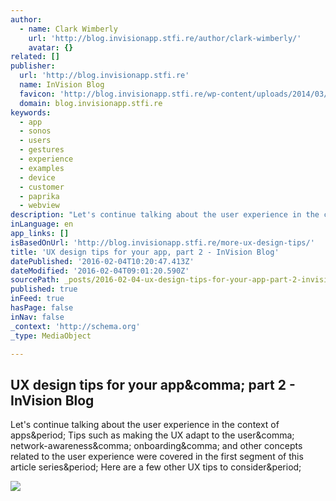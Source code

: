 ```yaml
---
author:
  - name: Clark Wimberly
    url: 'http://blog.invisionapp.stfi.re/author/clark-wimberly/'
    avatar: {}
related: []
publisher:
  url: 'http://blog.invisionapp.stfi.re'
  name: InVision Blog
  favicon: 'http://blog.invisionapp.stfi.re/wp-content/uploads/2014/03/favicon.png'
  domain: blog.invisionapp.stfi.re
keywords:
  - app
  - sonos
  - users
  - gestures
  - experience
  - examples
  - device
  - customer
  - paprika
  - webview
description: "Let's continue talking about the user experience in the context of apps. Tips such as making the UX adapt to the user, network-awareness, onboarding, and other concepts related to the user experience were covered in the first segment of this article series. Here are a few other UX tips to consider."
inLanguage: en
app_links: []
isBasedOnUrl: 'http://blog.invisionapp.stfi.re/more-ux-design-tips/'
title: 'UX design tips for your app, part 2 - InVision Blog'
datePublished: '2016-02-04T10:20:47.413Z'
dateModified: '2016-02-04T09:01:20.590Z'
sourcePath: _posts/2016-02-04-ux-design-tips-for-your-app-part-2-invision-blog.md
published: true
inFeed: true
hasPage: false
inNav: false
_context: 'http://schema.org'
_type: MediaObject

---
```

<article style=""><h1>UX design tips for your app&amp;comma; part 2 - InVision Blog</h1><p>Let's continue talking about the user experience in the context of apps&amp;period; Tips such as making the UX adapt to the user&amp;comma; network-awareness&amp;comma; onboarding&amp;comma; and other concepts related to the user experience were covered in the first segment of this article series&amp;period; Here are a few other UX tips to consider&amp;period;</p><img src="https://cldup.com/zJSVdkalCx.png" /></article>